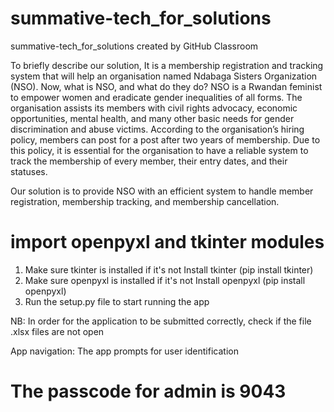 # summative-tech_for_solutions
summative-tech_for_solutions created by GitHub Classroom


To briefly describe our solution, It is a membership registration and tracking system that will help an organisation named Ndabaga Sisters Organization (NSO). Now, what is NSO, and what do they do? NSO is a Rwandan feminist to empower women and eradicate gender inequalities of all forms. The organisation assists its members with civil rights advocacy, economic opportunities, mental health, and many other basic needs for gender discrimination and abuse victims.  According to the organisation’s hiring policy, members can post for a post after two years of membership. Due to this policy, it is essential for the organisation to have a reliable system to track the membership of every member, their entry dates, and their statuses. 
 
Our solution is to provide NSO with an efficient system to handle member registration, membership tracking, and membership cancellation. 


# import openpyxl and tkinter modules
1. Make sure tkinter is installed
   if it's not Install tkinter (pip install tkinter)
2. Make sure openpyxl is installed
   if it's not Install openpyxl (pip install openpyxl)
3. Run the setup.py file to start running the app

NB: In order for the application to be submitted correctly, check if the file .xlsx files are not open


App navigation:
The app prompts for user identification
# The passcode for admin is 9043

